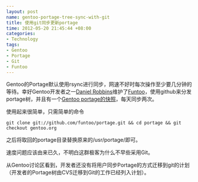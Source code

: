 ```yaml
---
layout: post
name: gentoo-portage-tree-sync-with-git
title: 使用git同步更新portage
time: 2012-05-20 21:45:44 +08:00
categories:
- Technology
tags:
- Gentoo
- Portage
- Git
- Funtoo
---
```

Gentoo的Portage默认使用rsync进行同步，网速不好时每次操作至少要几分钟的等待。幸好Gentoo开发者之一[Daniel Robbins](http://www.funtoo.org/wiki/User:Drobbins)维护了[Funtoo](http://www.funtoo.org)，使用github来分发portage树，并且有一个[Gentoo portage的快照](https://github.com/funtoo/portage)，每天同步两次。

使用起来很简单，只需简单的命令

    git clone git://github.com/funtoo/portage.git && cd portage && git checkout gentoo.org 

之后将取回的portage目录替换原来的/usr/portage/即可。

速度问题应该由来已久，不明白这群极客为什么不早些采用Git。

从Gentoo讨论区看到，开发者还没有将用户同步Portage的方式迁移到git的计划（开发者的Portage树由CVS迁移到Git的工作已经列入计划）。
